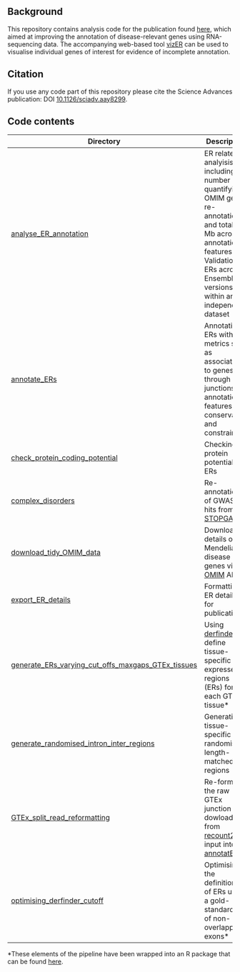 ## Background

This repository contains analysis code for the publication found [here](https://advances.sciencemag.org/content/6/24/eaay8299.full), which aimed at improving the annotation of disease-relevant genes using RNA-sequencing data. The accompanying web-based tool [vizER](https://snca.atica.um.es/browser/app/vizER) can be used to visualise individual genes of interest for evidence of incomplete annotation. 

## Citation

If you use any code part of this repository please cite the Science Advances publication: DOI [10.1126/sciadv.aay8299](https://advances.sciencemag.org/content/6/24/eaay8299.full).

## Code contents

| Directory | Description |
| --------- | ----------- |
| [analyse_ER_annotation](analyse_ER_annotation) | ER related analyisis including number of quantifying OMIM gene re-annotation and total ER Mb across annotation features. Validation of ERs across Ensembl versions and within an independent dataset |
| [annotate_ERs](annotate_ERs) | Annotating ERs with metrics such as association to genes through junctions, annotation features, conservation and constraint |
| [check_protein_coding_potential](check_protein_coding_potential) | Checking protein potential of ERs |
| [complex_disorders](complex_disorders) | Re-annotation of GWAS hits from [STOPGAP](https://pubmed.ncbi.nlm.nih.gov/28472345-stopgap-a-database-for-systematic-target-opportunity-assessment-by-genetic-association-predictions/) |
| [download_tidy_OMIM_data](download_tidy_OMIM_data) | Download details of Mendelian disease genes via [OMIM](https://omim.org/) API |
| [export_ER_details](export_ER_details) | Formatting ER details for publication |
| [generate_ERs_varying_cut_offs_maxgaps_GTEx_tissues](generate_ERs_varying_cut_offs_maxgaps_GTEx_tissues) | Using [derfinder](https://bioconductor.org/packages/release/bioc/html/derfinder.html) to define tissue-specific expressed regions (ERs) for each GTEx tissue* |
| [generate_randomised_intron_inter_regions](generate_randomised_intron_inter_regions) | Generating tissue-specific randomised length-matched regions |
| [GTEx_split_read_reformatting](GTEx_split_read_reformatting) | Re-format the raw GTEx junction data dowloaded from [recount2](https://jhubiostatistics.shinyapps.io/recount/) for input into [annotatER](https://github.com/SebGuelfi/annotatER) |
| [optimising_derfinder_cutoff](optimising_derfinder_cutoff) | Optimising the definitions of ERs using a gold-standard set of non-overlapping exons* |

*These elements of the pipeline have been wrapped into an R package that can be found [here](https://github.com/dzhang32/ODER). 
